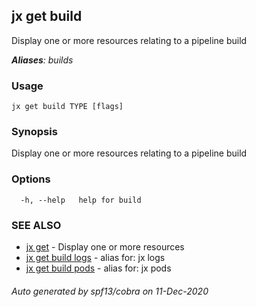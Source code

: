 ## jx get build

Display one or more resources relating to a pipeline build

***Aliases**: builds*

### Usage

```
jx get build TYPE [flags]
```

### Synopsis

Display one or more resources relating to a pipeline build

### Options

```
  -h, --help   help for build
```

### SEE ALSO

* [jx get](jx_get.md)	 - Display one or more resources
* [jx get build logs](jx_get_build_logs.md)	 - alias for: jx logs
* [jx get build pods](jx_get_build_pods.md)	 - alias for: jx pods

###### Auto generated by spf13/cobra on 11-Dec-2020
